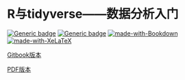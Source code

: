 # R与tidyverse——数据分析入门
[![Generic badge](https://img.shields.io/badge/Latest%20release-v0%2E4%20alpha-<COLOR>.svg)](https://shields.io/)
[![Generic badge](https://img.shields.io/badge/Date-2019%2F07%2F09-<COLOR>.svg)](https://shields.io/)
[![made-with-Bookdown](https://img.shields.io/badge/Made%20with-bookdown%20in%20RStudio-1f425f.svg)](https://bookdown.org)
[![made-with-XeLaTeX](https://img.shields.io/badge/Made%20with-XeLaTeX-1f425f.svg)](https://ctan.org/pkg/xetex)

[Gitbook版本](https://tianyishi2001.github.io/r-and-tidyverse-book/index.html)

[PDF版本](https://tianyishi2001.github.io/r-and-tidyverse-book/R与tidyverse——数据分析入门.pdf)
